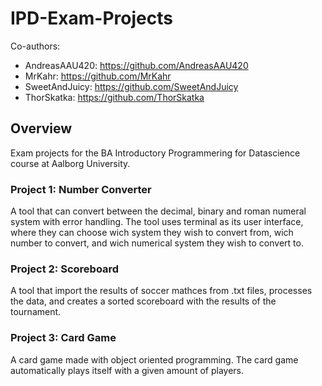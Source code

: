 # IPD-Exam-Projects
Co-authors: 
* AndreasAAU420: https://github.com/AndreasAAU420 
* MrKahr: https://github.com/MrKahr 
* SweetAndJuicy: https://github.com/SweetAndJuicy
* ThorSkatka: https://github.com/ThorSkatka

## Overview
Exam projects for the BA Introductory Programmering for Datascience course at Aalborg University.

### Project 1: Number Converter
A tool that can convert between the decimal, binary and roman numeral system with error handling. The tool uses terminal as its user interface, where they can choose wich system they wish to convert from, wich number to convert, and wich numerical system they wish to convert to.

### Project 2: Scoreboard
A tool that import the results of soccer mathces from .txt files, processes the data, and creates a sorted scoreboard with the results of the tournament.

### Project 3: Card Game
A card game made with object oriented programming. The card game automatically plays itself with a given amount of players.
